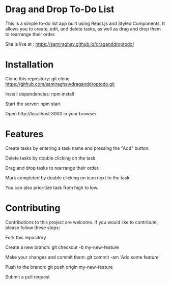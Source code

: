# Drag and Drop To-Do List
This is a simple to-do list app built using React.js and Styled Components. It allows you to create, edit, and delete tasks, as well as drag and drop them to rearrange their order.

Site is live at : https://samiraghav.github.io/draganddroptodo/

# Installation

 Clone this repository: git clone https://github.com/samiraghav/draganddroptodo.git
 
 Install dependencies: npm install
 
 Start the server: npm start
 
 Open http://localhost:3000 in your browser
 
 
# Features
Create tasks by entering a task name and pressing the "Add" button.

Delete tasks by double clicking on the task.

Drag and drop tasks to rearrange their order.

Mark completed by double clicking on icon next to the task.

You can also prioritize task from high to low.

# Contributing
Contributions to this project are welcome. If you would like to contribute, please follow these steps:

Fork this repository

Create a new branch: git checkout -b my-new-feature

Make your changes and commit them: git commit -am 'Add some feature'

Push to the branch: git push origin my-new-feature

Submit a pull request
